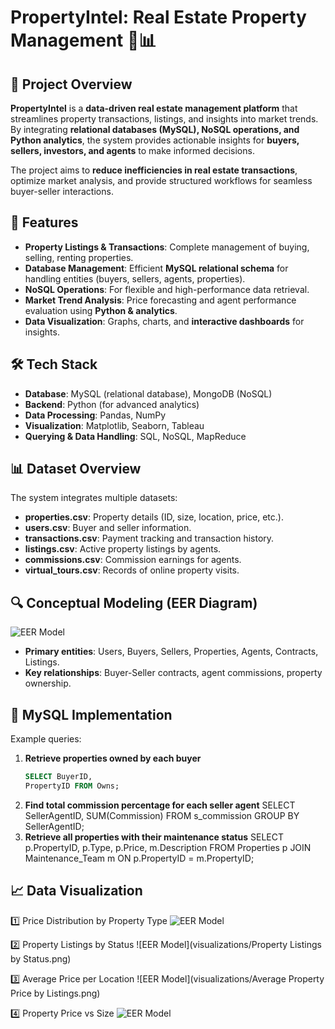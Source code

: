 # PropertyIntel: Real Estate Property Management 🏡📊

## 📌 Project Overview
**PropertyIntel** is a **data-driven real estate management platform** that streamlines property transactions, listings, and insights into market trends. By integrating **relational databases (MySQL), NoSQL operations, and Python analytics**, the system provides actionable insights for **buyers, sellers, investors, and agents** to make informed decisions.

The project aims to **reduce inefficiencies in real estate transactions**, optimize market analysis, and provide structured workflows for seamless buyer-seller interactions.

## 🚀 Features
- **Property Listings & Transactions**: Complete management of buying, selling, renting properties.
- **Database Management**: Efficient **MySQL relational schema** for handling entities (buyers, sellers, agents, properties).
- **NoSQL Operations**: For flexible and high-performance data retrieval.
- **Market Trend Analysis**: Price forecasting and agent performance evaluation using **Python & analytics**.
- **Data Visualization**: Graphs, charts, and **interactive dashboards** for insights.

## 🛠️ Tech Stack
- **Database**: MySQL (relational database), MongoDB (NoSQL)
- **Backend**: Python (for advanced analytics)
- **Data Processing**: Pandas, NumPy
- **Visualization**: Matplotlib, Seaborn, Tableau
- **Querying & Data Handling**: SQL, NoSQL, MapReduce


## 📊 Dataset Overview
The system integrates multiple datasets:
- **properties.csv**: Property details (ID, size, location, price, etc.).
- **users.csv**: Buyer and seller information.
- **transactions.csv**: Payment tracking and transaction history.
- **listings.csv**: Active property listings by agents.
- **commissions.csv**: Commission earnings for agents.
- **virtual_tours.csv**: Records of online property visits.

## 🔍 Conceptual Modeling (EER Diagram)
![EER Model](visualizations/EER_model.png)

- **Primary entities**: Users, Buyers, Sellers, Properties, Agents, Contracts, Listings.
- **Key relationships**: Buyer-Seller contracts, agent commissions, property ownership.

## 📌 MySQL Implementation
Example queries:
1. **Retrieve properties owned by each buyer**
   ```sql
   SELECT BuyerID,
   PropertyID FROM Owns;
2. **Find total commission percentage for each seller agent**
   SELECT SellerAgentID, SUM(Commission)
   FROM s_commission GROUP BY SellerAgentID;
3. **Retrieve all properties with their maintenance status**
   SELECT p.PropertyID, p.Type, p.Price, m.Description
   FROM Properties p
   JOIN Maintenance_Team m ON p.PropertyID = m.PropertyID;

## 📈 Data Visualization

1️⃣ Price Distribution by Property Type
![EER Model](visualizations/User_Distribution_by_Type.png)

2️⃣ Property Listings by Status
![EER Model](visualizations/Property Listings by Status.png)

3️⃣ Average Price per Location
![EER Model](visualizations/Average Property Price by Listings.png)

4️⃣ Property Price vs Size
![EER Model](visualizations/EER_model.png)


